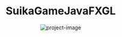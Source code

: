 <h1 align="center" id="title">SuikaGameJavaFXGL</h1>

<p align="center"><img src="https://socialify.git.ci/lucenstuff/SuikaGameJavaFXGL/image?language=1&amp;owner=1&amp;name=1&amp;stargazers=1&amp;theme=Light" alt="project-image"></p>
